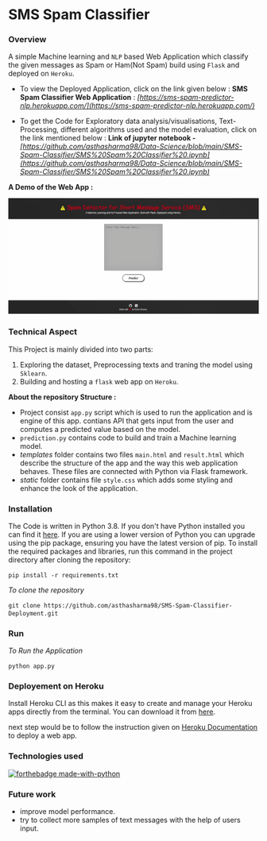 # SMS Spam Classifier 

### Overview

A simple Machine learning and `NLP` based Web Application which classify the given messages as Spam or Ham(Not Spam) build using `Flask` and deployed on `Heroku`.

- To view the Deployed Application, click on the link given below : 
  **SMS Spam Classifier Web Application** : *[https://sms-spam-predictor-nlp.herokuapp.com/](https://sms-spam-predictor-nlp.herokuapp.com/)*
  
- To get the Code for Exploratory data analysis/visualisations, Text-Processing, different algorithms used and the model evaluation, click on the link mentioned below :
  **Link of jupyter notebook -** *[https://github.com/asthasharma98/Data-Science/blob/main/SMS-Spam-Classifier/SMS%20Spam%20Classifier%20.ipynb](https://github.com/asthasharma98/Data-Science/blob/main/SMS-Spam-Classifier/SMS%20Spam%20Classifier%20.ipynb)*
  
**A Demo of the Web App :**

![Spam Messages Detector](https://github.com/asthasharma98/SMS-Spam-Classifier-Deployment/blob/master/Readme_resources/Spam.gif)

 ### Technical Aspect
 
 This Project is mainly divided into two parts:
 
 1. Exploring the dataset, Preprocessing texts and traning the model using `Sklearn`.
 2. Building and hosting a `flask` web app on `Heroku`.


**About the repository Structure :**

- Project consist `app.py` script which is used to run the application and is engine of this app. contians API that gets input from the user and computes a predicted value based on the model.
- `prediction.py` contains code to build and train a Machine learning model.
- *templates* folder contains two files `main.html` and `result.html` which describe the structure of the app and the way this web application behaves. These files are connected with Python via Flask framework.  
- *static* folder contains file `style.css` which adds some styling and enhance the look of the application. 


### Installation

The Code is written in Python 3.8. If you don't have Python installed you can find it [here](https://www.python.org/downloads/). If you are using a lower version of Python you can upgrade using the pip package, ensuring you have the latest version of pip. To install the required packages and libraries, run this command in the project directory after cloning the repository:

```
pip install -r requirements.txt 
```

*To clone the repository*

```
git clone https://github.com/asthasharma98/SMS-Spam-Classifier-Deployment.git
```


### Run 

*To Run the Application*

```
python app.py
```


### Deployement on Heroku

Install Heroku CLI as this makes it easy to create and manage your Heroku apps directly from the terminal. 
You can download it from [here](https://devcenter.heroku.com/articles/heroku-cli).

next step would be to follow the instruction given on [Heroku Documentation](https://devcenter.heroku.com/articles/getting-started-with-python) to deploy a web app.


### Technologies used 

[![forthebadge made-with-python](http://ForTheBadge.com/images/badges/made-with-python.svg)](https://www.python.org/)


### Future work 

- improve model performance.
- try to collect more samples of text messages with the help of users input.




